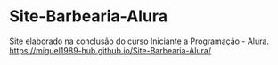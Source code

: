 # Site-Barbearia-Alura
Site elaborado na conclusão do curso Iniciante a Programação - Alura.
https://miguel1989-hub.github.io/Site-Barbearia-Alura/
